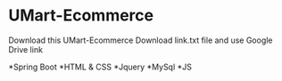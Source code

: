 # UMart-Ecommerce

Download this UMart-Ecommerce Download link.txt file and use Google Drive link

*Spring Boot
*HTML & CSS
*Jquery
*MySql
*JS
